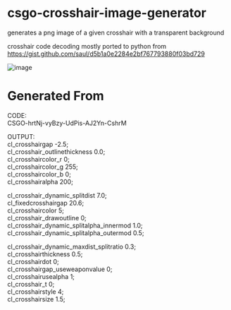 # csgo-crosshair-image-generator
generates a png image of a given crosshair with a transparent background 
 
 crosshair code decoding mostly ported to python from https://gist.github.com/saul/d5b1a0e2284e2bf767793880f03bd729

![image](https://user-images.githubusercontent.com/101136391/224377233-32951c4a-0549-4501-bbfa-8d188e2e059b.png)
# Generated From

 CODE:  
 CSGO-hrtNj-vyBzy-UdPis-AJ2Yn-CshrM

 OUTPUT:  
 cl_crosshairgap -2.5;  
 cl_crosshair_outlinethickness 0.0;  
 cl_crosshaircolor_r 0;  
 cl_crosshaircolor_g 255;  
 cl_crosshaircolor_b 0;  
 cl_crosshairalpha 200;  

 cl_crosshair_dynamic_splitdist 7.0;  
 cl_fixedcrosshairgap 20.6;  
 cl_crosshaircolor 5;  
 cl_crosshair_drawoutline 0;  
 cl_crosshair_dynamic_splitalpha_innermod 1.0;   
 cl_crosshair_dynamic_splitalpha_outermod 0.5;   

 cl_crosshair_dynamic_maxdist_splitratio 0.3;  
 cl_crosshairthickness 0.5;  
 cl_crosshairdot 0;  
 cl_crosshairgap_useweaponvalue 0;  
 cl_crosshairusealpha 1;  
 cl_crosshair_t 0;  
 cl_crosshairstyle 4;  
 cl_crosshairsize 1.5;  

